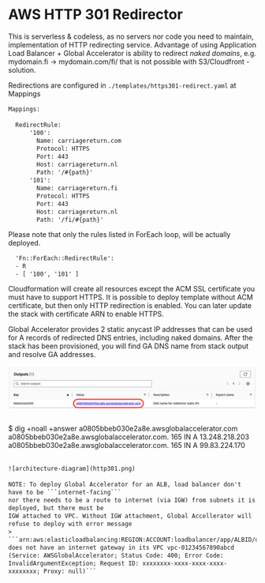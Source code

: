 # AWS HTTP 301 Redirector

This is serverless & codeless, as no servers nor code you need to maintain, implementation
of HTTP redirecting service. Advantage of using Application Load Balancer + Global Accelerator
is ability to redirect _naked domains_, e.g. mydomain.fi -> mydomain.com/fi/ 
that is not possible with S3/Cloudfront -solution.

Redirections are configured in `./templates/https301-redirect.yaml` at Mappings

```
Mappings:

  RedirectRule:
      '100':
        Name: carriagereturn.com
        Protocol: HTTPS
        Port: 443
        Host: carriagereturn.nl
        Path: '/#{path}'
      '101':
        Name: carriagereturn.fi
        Protocol: HTTPS
        Port: 443
        Host: carriagereturn.nl
        Path: '/fi/#{path}'
```

Please note that only the rules listed in ForEach loop, will be actually deployed. 

```
  'Fn::ForEach::RedirectRule':
  - R
  - [ '100', '101' ]
```

Cloudformation will create all resources except the ACM SSL certificate you must have to support HTTPS.
It is possible to deploy template without ACM certificate, but then only HTTP redirection is enabled.
You can later update the stack with certificate ARN to enable HTTPS.

Global Accelerator provides 2 static anycast IP addresses that can be used for A records of redirected
DNS entries, including naked domains. After the stack has been provisioned, you will find GA DNS name
from stack output and resolve GA addresses.

![output.png](output.png)

> ```
$ dig +noall +answer a0805bbeb030e2a8e.awsglobalaccelerator.com
a0805bbeb030e2a8e.awsglobalaccelerator.com. 165	IN A 13.248.218.203
a0805bbeb030e2a8e.awsglobalaccelerator.com. 165	IN A 99.83.224.170
```

![architecture-diagram](http301.png)

NOTE: To deploy Global Accelerator for an ALB, load balancer don't have to be ```internet-facing```
nor there needs to be a route to internet (via IGW) from subnets it is deployed, but there must be
IGW attached to VPC. Without IGW attachment, Global Accellerator will refuse to deploy with error message
> ```arn:aws:elasticloadbalancing:REGION:ACCOUNT:loadbalancer/app/ALBID/deadbeefdeadbeef does not have an internet gateway in its VPC vpc-01234567890abcd (Service: AWSGlobalAccelerator; Status Code: 400; Error Code: InvalidArgumentException; Request ID: xxxxxxxx-xxxx-xxxx-xxxx-xxxxxxxx; Proxy: null)```

